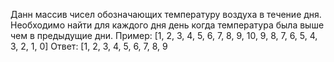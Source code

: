 Данн массив чисел обозначающих температуру воздуха в течение дня.
Необходимо найти для каждого дня день когда температура была выше чем в предыдущие дни.
Пример: [1, 2, 3, 4, 5, 6, 7, 8, 9, 10, 9, 8, 7, 6, 5, 4, 3, 2, 1, 0]
Ответ: [1, 2, 3, 4, 5, 6, 7, 8, 9
```java
